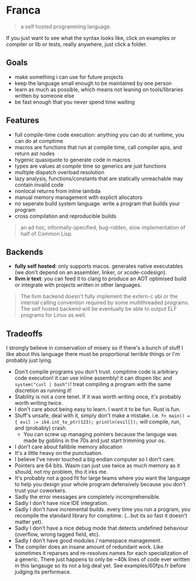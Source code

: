 # Franca

> a self hosted programming language. 

If you just want to see what the syntax looks like, click on examples or compiler or lib or tests, really anywhere, just click a folder.

## Goals

- make something i can use for future projects
- keep the language small enough to be maintained by one person
- learn as much as possible, which means not leaning on tools/libraries written by someone else
- be fast enough that you never spend time waiting

## Features

- full compile-time code execution: anything you can do at runtime, you can do at comptime
- macros are functions that run at compile time, call compiler apis, and return ast nodes
- hygenic quasiquote to generate code in macros
- types are values at compile time so generics are just functions 
- multiple dispatch overload resolution
- lazy analysis, functions/constants that are statically unreachable may contain invalid code 
- nonlocal returns from inline lambda
- manual memory management with explicit allocators 
- no seperate build system language. write a program that builds your program
- cross compilation and reproducible builds

> an ad hoc, informally-specified, bug-ridden, slow implementation of half of Common Lisp.

## Backends

- **fully self hosted**: only supports macos. generates native executables (we don't depend on an assembler, linker, or xcode-codesign).
- **llvm ir text**: you can feed it to clang to produce an AOT optimised build or integrate with projects written in other languages.

> The llvm backend doesn't fully implement the extern-c abi or the internal calling convention required by some multithreaded programs.  
> The self hosted backend will be eventually be able to output ELF programs for Linux as well.  

## Tradeoffs

I strongly believe in conservation of misery so if there's a bunch of stuff I like about this language
there must be proportional terrible things or I'm probably just lying.

- Don't compile programs you don't trust. comptime code is arbitrary code execution!
  it can use inline assembly! it can dlopen libc and `system("curl | bash")`!
  treat compiling a program with the same discretion as running it!
- Stability is not a core tenet. If it was worth writing once, it's probably worth writing twice.
- I don't care about being easy to learn. I want it to be fun. Rust is fun.
- Stuff's unsafe, deal with it, simply don't make a mistake. i.e. `fn main() = { evil := i64.int_to_ptr(123); println(evil[]);` will compile, run, and (probably) crash.
  - You can screw up managing pointers because the languge was made by goblins in the 70s and just start trimming your os.
- I don't care about fallibile memory allocation
- It's a little heavy on the punctuation.
- I believe I've never touched a big endian computer so I don't care.
- Pointers are 64 bits. Wasm can just use twice as much memory as it should, not my problem, tho it irks me.
- It's probably not a good fit for large teams where you want the language to help you design your whole program defensively because you don't trust your coworkers.
- Sadly the error messages are completely incomprehensible.
- Sadly I don't have nice IDE integration.
- Sadly I don't have incremental builds. every time you run a program, you recompile the standard library for comptime. (...but its so fast it doesn't matter yet).
- Sadly I don't have a nice debug mode that detects undefined behaviour (overflow, wrong tagged field, etc).
- Sadly I don't have good modules / namespace management.
- The compiler does an insane amount of redundant work.
  Like sometimes it reparses and re-resolves names for each specialization of a generic.
  There just happens to only be ~40k lines of code ever written in this langauge so its not a big deal yet.
  See examples/60fps.fr before judging its performace.
